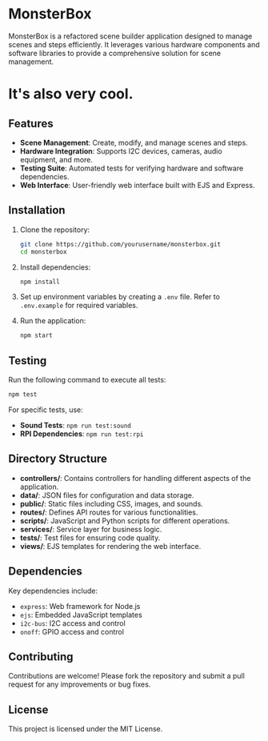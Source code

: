 # MonsterBox

MonsterBox is a refactored scene builder application designed to manage scenes and steps efficiently. It leverages various hardware components and software libraries to provide a comprehensive solution for scene management.

# It's also very cool. 

## Features

- **Scene Management**: Create, modify, and manage scenes and steps.
- **Hardware Integration**: Supports I2C devices, cameras, audio equipment, and more.
- **Testing Suite**: Automated tests for verifying hardware and software dependencies.
- **Web Interface**: User-friendly web interface built with EJS and Express.

## Installation

1. Clone the repository:
   ```bash
   git clone https://github.com/yourusername/monsterbox.git
   cd monsterbox
   ```

2. Install dependencies:
   ```bash
   npm install
   ```

3. Set up environment variables by creating a `.env` file. Refer to `.env.example` for required variables.

4. Run the application:
   ```bash
   npm start
   ```

## Testing

Run the following command to execute all tests:
```bash
npm test
```

For specific tests, use:
- **Sound Tests**: `npm run test:sound`
- **RPI Dependencies**: `npm run test:rpi`

## Directory Structure

- **controllers/**: Contains controllers for handling different aspects of the application.
- **data/**: JSON files for configuration and data storage.
- **public/**: Static files including CSS, images, and sounds.
- **routes/**: Defines API routes for various functionalities.
- **scripts/**: JavaScript and Python scripts for different operations.
- **services/**: Service layer for business logic.
- **tests/**: Test files for ensuring code quality.
- **views/**: EJS templates for rendering the web interface.

## Dependencies

Key dependencies include:
- `express`: Web framework for Node.js
- `ejs`: Embedded JavaScript templates
- `i2c-bus`: I2C access and control
- `onoff`: GPIO access and control

## Contributing

Contributions are welcome! Please fork the repository and submit a pull request for any improvements or bug fixes.

## License

This project is licensed under the MIT License.
